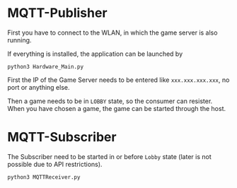 # MQTT-Publisher

First you have to connect to the WLAN, in which the game server is also running. 

If everything is installed, the application can be launched by

```
python3 Hardware_Main.py
```

First the IP of the Game Server needs to be entered like `xxx.xxx.xxx.xxx`, no port or anything else. 

Then a game needs to be in `LOBBY` state, so the consumer can resister. When you have chosen a game, the game can be started through the host.

# MQTT-Subscriber

The Subscriber need to be started in or before `Lobby` state (later is not possible due to API restrictions). 

```
python3 MQTTReceiver.py
